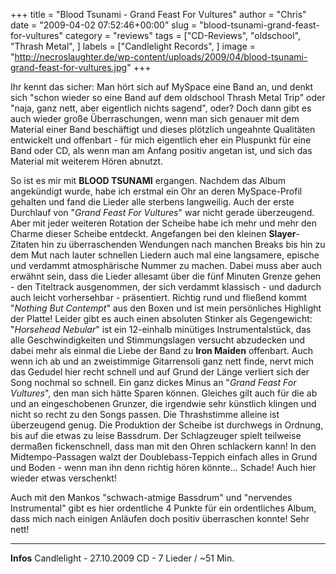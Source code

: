 +++
title = "Blood Tsunami - Grand Feast For Vultures"
author = "Chris"
date = "2009-04-02 07:52:46+00:00"
slug = "blood-tsunami-grand-feast-for-vultures"
category = "reviews"
tags = ["CD-Reviews", "oldschool", "Thrash Metal", ]
labels = ["Candlelight Records", ]
image = "http://necroslaughter.de/wp-content/uploads/2009/04/blood-tsunami-grand-feast-for-vultures.jpg"
+++

Ihr kennt das sicher: Man hört sich auf MySpace eine Band an, und denkt sich "schon wieder so eine Band auf dem oldschool Thrash Metal Trip" oder "naja, ganz nett, aber eigentlich nichts sagend", oder? Doch dann gibt es auch wieder große Überraschungen, wenn man sich genauer mit dem Material einer Band beschäftigt und dieses plötzlich ungeahnte Qualitäten entwickelt und offenbart - für mich eigentlich eher ein Pluspunkt für eine Band oder CD, als wenn man am Anfang positiv angetan ist, und sich das Material mit weiterem Hören abnutzt.

So ist es mir mit **BLOOD TSUNAMI** ergangen. Nachdem das Album angekündigt wurde, habe ich erstmal ein Ohr an deren MySpace-Profil gehalten und fand die Lieder alle sterbens langweilig. Auch der erste Durchlauf von "_Grand Feast For Vultures_" war nicht gerade überzeugend. Aber mit jeder weiteren Rotation der Scheibe habe ich mehr und mehr den Charme dieser Scheibe entdeckt. Angefangen bei den kleinen **Slayer**-Zitaten hin zu überraschenden Wendungen nach manchen Breaks bis hin zu dem Mut nach lauter schnellen Liedern auch mal eine langsamere, epische und verdammt atmosphärische Nummer zu machen. Dabei muss aber auch erwähnt sein, dass die Lieder allesamt über die fünf Minuten Grenze gehen - den Titeltrack ausgenommen, der sich verdammt klassisch - und dadurch auch leicht vorhersehbar - präsentiert.
Richtig rund und fließend kommt "_Nothing But Contempt_" aus den Boxen und ist mein persönliches Highlight der Platte! Leider gibt es auch einen absoluten Stinker als Gegengewicht: "_Horsehead Nebular_" ist ein 12-einhalb minütiges Instrumentalstück, das alle Geschwindigkeiten und Stimmungslagen versucht abzudecken und dabei mehr als einmal die Liebe der Band zu **Iron Maiden** offenbart. Auch wenn ich ab und an zweistimmige Gitarrensoli ganz nett finde, nervt mich das Gedudel hier recht schnell und auf Grund der Länge verliert sich der Song nochmal so schnell. Ein ganz dickes Minus an "_Grand Feast For Vultures_", den man sich hätte Sparen können. Gleiches gilt auch für die ab und an eingeschobenen Grunzer, die irgendwie sehr künstlich klingen und nicht so recht zu den Songs passen. Die Thrashstimme alleine ist überzeugend genug.
Die Produktion der Scheibe ist durchwegs in Ordnung, bis auf die etwas zu leise Bassdrum. Der Schlagzeuger spielt teilweise dermaßen fickenschnell, dass man mit den Ohren schlackern kann! In den Midtempo-Passagen walzt der Doublebass-Teppich einfach alles in Grund und Boden - wenn man ihn denn richtig hören könnte... Schade! Auch hier wieder etwas verschenkt!

Auch mit den Mankos "schwach-atmige Bassdrum" und "nervendes Instrumental" gibt es hier ordentliche 4 Punkte für ein ordentliches Album, dass mich nach einigen Anläufen doch positiv überraschen konnte! Sehr nett!





---
**Infos**
Candlelight - 27.10.2009
CD - 7 Lieder / ~51 Min.
